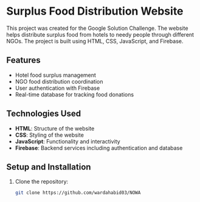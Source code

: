 # Surplus Food Distribution Website

This project was created for the Google Solution Challenge. The website helps distribute surplus food from hotels to needy people through different NGOs. The project is built using HTML, CSS, JavaScript, and Firebase.

## Features

- Hotel food surplus management
- NGO food distribution coordination
- User authentication with Firebase
- Real-time database for tracking food donations

## Technologies Used

- **HTML**: Structure of the website
- **CSS**: Styling of the website
- **JavaScript**: Functionality and interactivity
- **Firebase**: Backend services including authentication and database

## Setup and Installation

1. Clone the repository:
   ```sh
   git clone https://github.com/wardahabid03/NOWA
